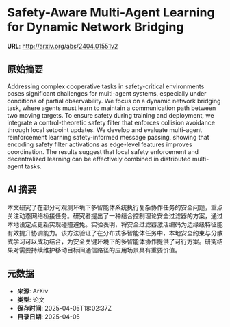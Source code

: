 # Safety-Aware Multi-Agent Learning for Dynamic Network Bridging

**URL**: http://arxiv.org/abs/2404.01551v2

## 原始摘要

Addressing complex cooperative tasks in safety-critical environments poses
significant challenges for multi-agent systems, especially under conditions of
partial observability. We focus on a dynamic network bridging task, where
agents must learn to maintain a communication path between two moving targets.
To ensure safety during training and deployment, we integrate a
control-theoretic safety filter that enforces collision avoidance through local
setpoint updates. We develop and evaluate multi-agent reinforcement learning
safety-informed message passing, showing that encoding safety filter
activations as edge-level features improves coordination. The results suggest
that local safety enforcement and decentralized learning can be effectively
combined in distributed multi-agent tasks.


## AI 摘要

本文研究了在部分可观测环境下多智能体系统执行复杂协作任务的安全问题，重点关注动态网络桥接任务。研究者提出了一种结合控制理论安全过滤器的方案，通过本地设定点更新实现碰撞避免。实验表明，将安全过滤器激活编码为边缘级特征能有效提升协调能力。该方法验证了在分布式多智能体任务中，本地安全约束与分散式学习可以成功结合，为安全关键环境下的多智能体协作提供了可行方案。研究结果对需要持续维护移动目标间通信路径的应用场景具有重要价值。

## 元数据

- **来源**: ArXiv
- **类型**: 论文
- **保存时间**: 2025-04-05T18:02:37Z
- **目录日期**: 2025-04-05
